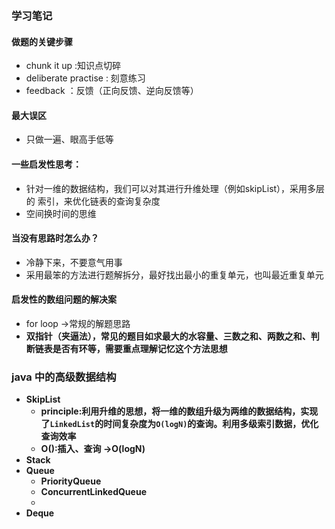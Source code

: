 ### 学习笔记
#### 做题的关键步骤
- chunk it up :知识点切碎
- deliberate practise : 刻意练习
- feedback ：反馈（正向反馈、逆向反馈等）
#### 最大误区
- 只做一遍、眼高手低等
#### 一些启发性思考：
-   针对一维的数据结构，我们可以对其进行升维处理（例如skipList），采用多层的
索引，来优化链表的查询复杂度
- 空间换时间的思维

#### 当没有思路时怎么办？
-  冷静下来，不要意气用事
- 采用最笨的方法进行题解拆分，最好找出最小的重复单元，也叫最近重复单元
#### 启发性的数组问题的解决案
- for loop ->常规的解题思路
- <b>双指针（夹逼法）<b>，常见的题目如求最大的水容量、三数之和、两数之和、判断链表是否有环等，需要重点理解记忆这个方法思想 

### java 中的高级数据结构
- SkipList
  - principle:利用升维的思想，将一维的数组升级为两维的数据结构，实现了`LinkedList`的时间复杂度为`O(logN)`的查询。利用多级索引数据，优化查询效率
  - O():插入、查询 ->O(logN)
- Stack
- Queue
  - PriorityQueue
  - ConcurrentLinkedQueue
  -
- Deque